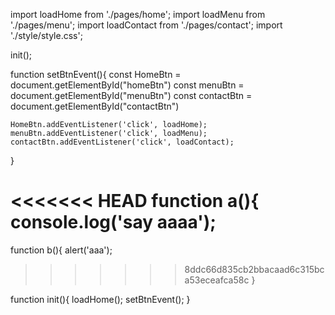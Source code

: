 import loadHome from './pages/home';
import loadMenu from './pages/menu';
import loadContact from './pages/contact';
import './style/style.css';


init();

function setBtnEvent(){
    const HomeBtn = document.getElementById("homeBtn")
    const menuBtn = document.getElementById("menuBtn")
    const contactBtn = document.getElementById("contactBtn")

    HomeBtn.addEventListener('click', loadHome);
    menuBtn.addEventListener('click', loadMenu);
    contactBtn.addEventListener('click', loadContact);
}

<<<<<<< HEAD
function a(){
console.log('say aaaa');
=======
function b(){
    alert('aaa');
>>>>>>> 8ddc66d835cb2bbacaad6c315bca53eceafca58c
}


function init(){
    loadHome();
    setBtnEvent();
}
